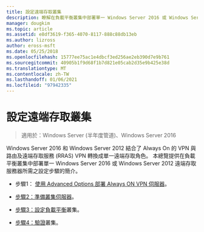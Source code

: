 ```yaml
---
title: 設定遠端存取叢集
description: 瞭解在負載平衡叢集中部署單一 Windows Server 2016 或 Windows Server 2012 遠端存取服務器所需的設定步驟。
manager: dougkim
ms.topic: article
ms.assetid: e8df3619-f365-4070-8117-888c88db13eb
ms.author: lizross
author: eross-msft
ms.date: 05/25/2018
ms.openlocfilehash: 15777ee75ac1e4dbcf3ed256ae2eb390d7e9b761
ms.sourcegitcommit: 40905b1f9d68f1b7d821e05cab2d35e9b425e38d
ms.translationtype: MT
ms.contentlocale: zh-TW
ms.lasthandoff: 01/06/2021
ms.locfileid: "97942335"
---
```

# <a name="configure-a-remote-access-cluster"></a>設定遠端存取叢集

>適用於：Windows Server (半年度管道)、Windows Server 2016

 Windows Server 2016 和 Windows Server 2012 結合了 Always On 的 VPN 與路由及遠端存取服務 (RRAS) VPN 轉換成單一遠端存取角色。 本總覽提供在負載平衡叢集中部署單一 Windows Server 2016 或 Windows Server 2012 遠端存取服務器所需之設定步驟的簡介。

-  步驟1： [使用 Advanced Options 部署 Always ON VPN 伺服器](../../../vpn/always-on-vpn/deploy/always-on-vpn-adv-options.md)。

-   [步驟2：準備叢集伺服器](Step-2-Prepare-Cluster-Servers.md)。

-   [步驟3：設定負載平衡](Step-3-Configure-a-Load-Balanced-Cluster.md)叢集。

-   [步驟4：驗證](Step-4-Verify-the-Cluster.md)叢集。



